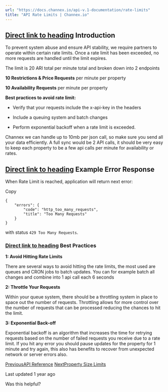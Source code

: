 ```yaml
---
url: "https://docs.channex.io/api-v.1-documentation/rate-limits"
title: "API Rate Limits | Channex.io"
---
```


## [Direct link to heading](https://docs.channex.io/api-v.1-documentation/rate-limits\#introduction)    Introduction

To prevent system abuse and ensure API stability, we require partners to operate within certain rate limits. Once a rate limit has been exceeded, no more requests are handled until the limit expires.

The limit is 20 ARI total per minute total and broken down into 2 endpoints

**10 Restrictions & Price Requests** per minute per property

**10 Availability Requests** per minute per property

**Best practices to avoid rate limit:**

- Verify that your requests include the x-api-key in the headers

- Include a queuing system and batch changes

- Perform exponential backoff when a rate limit is exceeded.


Channex we can handle up to 10mb per json call, so make sure you send all your data efficiently. A full sync would be 2 API calls, it should be very easy to keep each property to be a few api calls per minute for availability or rates.

## [Direct link to heading](https://docs.channex.io/api-v.1-documentation/rate-limits\#example-error-response)    Example Error Response

When Rate Limit is reached, application will return next error:

Copy

```inline-grid min-w-full grid-cols-[auto_1fr] [count-reset:line] print:whitespace-pre-wrap
{
    "errors": {
        "code": "http_too_many_requests",
        "title": "Too Many Requests"
    }
}
```

with status `429 Too Many Requests`.

### [Direct link to heading](https://docs.channex.io/api-v.1-documentation/rate-limits\#best-practices)    Best Practices

**1: Avoid Hitting Rate Limits**

There are several ways to avoid hitting the rate limits, the most used are queues and CRON jobs to batch updates. You can for example batch all changes and combine into 1 api call each 6 seconds

**2: Throttle Your Requests**

Within your queue system, there should be a throttling system in place to space out the number of requests. Throttling allows for more control over the number of requests that can be processed reducing the chances to hit the limit.

**3: Exponential Back-off**

Exponential backoff is an algorithm that increases the time for retrying requests based on the number of failed requests you receive due to a rate limit. If you hit any error you should pause updates for the property for 1 minute and try again, this also has benefits to recover from unexpected network or server errors also.

[PreviousAPI Reference](https://docs.channex.io/api-v.1-documentation/api-reference) [NextProperty Size Limits](https://docs.channex.io/api-v.1-documentation/property-size-limits)

Last updated 1 year ago

Was this helpful?